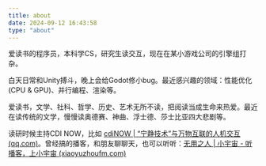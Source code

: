 ```yaml
---
title: about
date: 2024-09-12 16:43:58
type: "about"
---
```

爱读书的程序员，本科学CS，研究生读交互，现在在某小游戏公司的引擎组打杂。

白天日常和Unity搏斗，晚上会给Godot修小bug。最近感兴趣的领域：性能优化(CPU & GPU)、并行编程、渲染等。

爱读书，文学、社科、哲学、历史、艺术无所不读，把阅读当成生命来热爱。最近在读传统的文学，慢慢读奥德赛、神曲、浮士德、莎士比亚四大悲剧等。

读研时候主持CDI NOW，比如 [cdiNOW | “宁静技术”与万物互联的人机交互 (qq.com)](https://mp.weixin.qq.com/s/ij8w95uHW632oNAsZ4iJXw)。曾经搞的播客，和朋友聊聊天，也可以听听：[无用之人 | 小宇宙 - 听播客，上小宇宙 (xiaoyuzhoufm.com)](https://www.xiaoyuzhoufm.com/podcast/623f04b56b3462c782581463)
